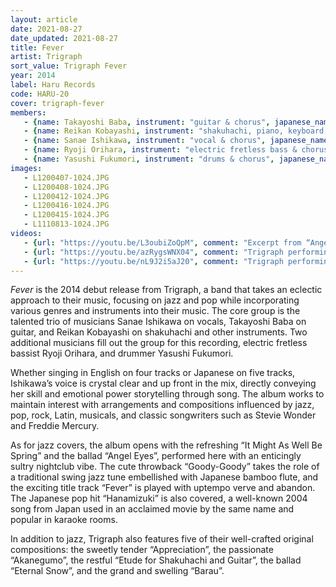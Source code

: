 ```yaml
---
layout: article
date: 2021-08-27
date_updated: 2021-08-27
title: Fever
artist: Trigraph
sort_value: Trigraph Fever
year: 2014
label: Haru Records
code: HARU-20
cover: trigraph-fever
members:
   - {name: Takayoshi Baba, instrument: "guitar & chorus", japanese_name: 馬場孝喜, url: "https://babaviolao.wixsite.com/babatakayoshi"}
   - {name: Reikan Kobayashi, instrument: "shakuhachi, piano, keyboard, voice percussion, shaker, chorus", japanese_name: 小林鈴勘, url: "http://reikankobayashi.net/"}
   - {name: Sanae Ishikawa, instrument: "vocal & chorus", japanese_name: 石川早苗, url: "http://blog.livedoor.jp/sanny_jazz/"}
   - {name: Ryoji Orihara, instrument: "electric fretless bass & chorus", japanese_name: 織原良次, url: "https://www.ryojiorihara.com/"}
   - {name: Yasushi Fukumori, instrument: "drums & chorus", japanese_name: 福森康, url: "https://ameblo.jp/su-shi84/"}
images:
   - L1200407-1024.JPG
   - L1200408-1024.JPG
   - L1200412-1024.JPG
   - L1200416-1024.JPG
   - L1200415-1024.JPG
   - L1110813-1024.JPG
videos: 
   - {url: "https://youtu.be/L3oubiZoQpM", comment: "Excerpt from “Angel Eyes”, the second track on this album"}
   - {url: "https://youtu.be/azRygsWNX04", comment: "Trigraph performing the title track “Fever” live"}
   - {url: "https://youtu.be/nL9J2i5aJ20", comment: "Trigraph performing the Cyndi Lauper hit “Time After Time”, opening with a live-looped shakuhachi intro"}
---
```

*Fever* is the 2014 debut release from Trigraph, a band that takes an eclectic approach to their music, focusing on jazz and pop while incorporating various genres and instruments into their music. The core group is the talented trio of musicians Sanae Ishikawa on vocals, Takayoshi Baba on guitar, and Reikan Kobayashi on shakuhachi and other instruments. Two additional musicians fill out the group for this recording, electric fretless bassist Ryoji Orihara, and drummer Yasushi Fukumori.

Whether singing in English on four tracks or Japanese on five tracks, Ishikawa’s voice is crystal clear and up front in the mix, directly conveying her skill and emotional power storytelling through song. The album works to maintain interest with arrangements and compositions influenced by jazz, pop, rock, Latin, musicals, and classic songwriters such as Stevie Wonder and Freddie Mercury.

As for jazz covers, the album opens with the refreshing “It Might As Well Be Spring” and the ballad “Angel Eyes”, performed here with an enticingly sultry nightclub vibe. The cute throwback “Goody-Goody” takes the role of a traditional swing jazz tune embellished with Japanese bamboo flute, and the exciting title track “Fever” is played with uptempo verve and abandon. The Japanese pop hit “Hanamizuki” is also covered, a well-known 2004 song from Japan used in an acclaimed movie by the same name and popular in karaoke rooms.

In addition to jazz, Trigraph also features five of their well-crafted original compositions: the sweetly tender “Appreciation”, the passionate “Akanegumo”, the restful “Etude for Shakuhachi and Guitar”, the ballad “Eternal Snow”, and the grand and swelling “Barau”.

